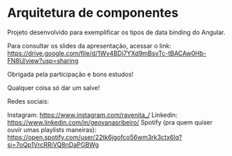 # Arquitetura de componentes

Projeto desenvolvido para exemplificar os tipos de data binding do Angular.

Para consultar os slides da apresentação, acessar o link: https://drive.google.com/file/d/1Wv4BDj7YXd9mBsvTc-tBACAw0Hb-FN8U/view?usp=sharing

Obrigada pela participação e bons estudos!

Qualquer coisa só dar um salve!

Redes sociais:

Instagram: https://www.instagram.com/ravenita_/
Linkedin: https://www.linkedin.com/in/geovanasribeiro/
Spotify (pra quem quiser ouvir umas playlists maneiras): https://open.spotify.com/user/22tk6jgofco56wm3rk3ctx6lq?si=7oQp1VrcRRiVQ8nDaPGBWg 